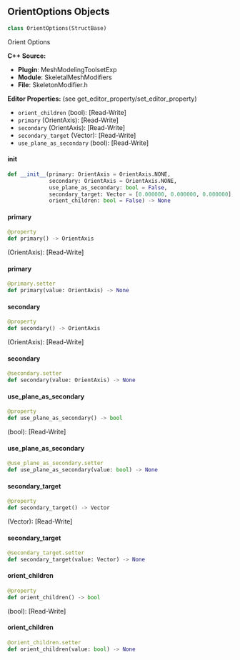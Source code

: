 ## OrientOptions Objects

```python
class OrientOptions(StructBase)
```

Orient Options

**C++ Source:**

- **Plugin**: MeshModelingToolsetExp
- **Module**: SkeletalMeshModifiers
- **File**: SkeletonModifier.h

**Editor Properties:** (see get_editor_property/set_editor_property)

- ``orient_children`` (bool):  [Read-Write]
- ``primary`` (OrientAxis):  [Read-Write]
- ``secondary`` (OrientAxis):  [Read-Write]
- ``secondary_target`` (Vector):  [Read-Write]
- ``use_plane_as_secondary`` (bool):  [Read-Write]

<a id="unreal.OrientOptions.__init__"></a>

#### __init__

```python
def __init__(primary: OrientAxis = OrientAxis.NONE,
             secondary: OrientAxis = OrientAxis.NONE,
             use_plane_as_secondary: bool = False,
             secondary_target: Vector = [0.000000, 0.000000, 0.000000],
             orient_children: bool = False) -> None
```

<a id="unreal.OrientOptions.primary"></a>

#### primary

```python
@property
def primary() -> OrientAxis
```

(OrientAxis):  [Read-Write]

<a id="unreal.OrientOptions.primary"></a>

#### primary

```python
@primary.setter
def primary(value: OrientAxis) -> None
```

<a id="unreal.OrientOptions.secondary"></a>

#### secondary

```python
@property
def secondary() -> OrientAxis
```

(OrientAxis):  [Read-Write]

<a id="unreal.OrientOptions.secondary"></a>

#### secondary

```python
@secondary.setter
def secondary(value: OrientAxis) -> None
```

<a id="unreal.OrientOptions.use_plane_as_secondary"></a>

#### use_plane_as_secondary

```python
@property
def use_plane_as_secondary() -> bool
```

(bool):  [Read-Write]

<a id="unreal.OrientOptions.use_plane_as_secondary"></a>

#### use_plane_as_secondary

```python
@use_plane_as_secondary.setter
def use_plane_as_secondary(value: bool) -> None
```

<a id="unreal.OrientOptions.secondary_target"></a>

#### secondary_target

```python
@property
def secondary_target() -> Vector
```

(Vector):  [Read-Write]

<a id="unreal.OrientOptions.secondary_target"></a>

#### secondary_target

```python
@secondary_target.setter
def secondary_target(value: Vector) -> None
```

<a id="unreal.OrientOptions.orient_children"></a>

#### orient_children

```python
@property
def orient_children() -> bool
```

(bool):  [Read-Write]

<a id="unreal.OrientOptions.orient_children"></a>

#### orient_children

```python
@orient_children.setter
def orient_children(value: bool) -> None
```

<a id="unreal.PropertyAnimatorCounterFormat"></a>
